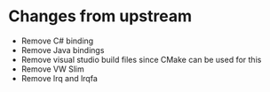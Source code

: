 # Changes from upstream

- Remove C# binding
- Remove Java bindings
- Remove visual studio build files since CMake can be used for this
- Remove VW Slim
- Remove lrq and lrqfa